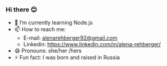 ### Hi there 😊

<!--
**AlenaReh/AlenaReh** is a ✨ _special_ ✨ repository because its `README.md` (this file) appears on your GitHub profile.
-->

- 🌱 I’m currently learning Node.js
- 📫 How to reach me: 
  * E-mail: alenarehberger92@gmail.com
  * Linkedin: https://www.linkedin.com/in/alena-rehberger/
- 😄 Pronouns: she/her /hers
- ⚡ Fun fact: I was born and raised in Russia

